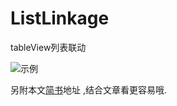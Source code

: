 # ListLinkage
tableView列表联动

![示例](https://github.com/Eenie-Meenie/ListLinkage/blob/master/demo.gif)

另附本文[简书](http://www.jianshu.com/p/c400669e2c1c)地址 ,结合文章看更容易哦.
